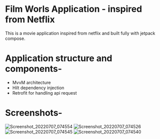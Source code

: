 # Film Worls Application - inspired from Netflix
This is a movie application inspired from netflix and built fully with jetpack compose.

# Application structure and components-
- MvvM architecture 
- Hilt dependency injection
- Retrofit for handling api request

# Screenshots-
![Screenshot_20220707_074554](https://user-images.githubusercontent.com/83093834/177710396-046c3f8a-0bb5-40f7-a187-35b970c1b884.png)
![Screenshot_20220707_074526](https://user-images.githubusercontent.com/83093834/177710469-22ad8add-3bd6-49da-a442-583c3435ead1.png)
![Screenshot_20220707_074545](https://user-images.githubusercontent.com/83093834/177710496-b268dbc9-6e7a-4bc2-94b9-06b1d7ab0f64.png)
![Screenshot_20220707_074540](https://user-images.githubusercontent.com/83093834/177710519-69e1cd73-049a-4aa0-97ac-9b1cb131b038.png)
